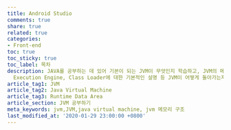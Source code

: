 ```yaml
---
title: Android Studio
comments: true
share: true
related: true
categories:
- Front-end
toc: true
toc_sticky: true
toc_label: 목차
description: JAVA를 공부하는 데 있어 기본이 되는 JVM이 무엇인지 학습하고, JVM의 메모리 구조와 Garbage collector,
  Execution Engine, Class Loader에 대한 기본적인 설명 등 JVM이 어떻게 돌아가는지에 대한 기초를 잡는 게시물
article_tag1: JVM
article_tag2: Java Virtual Machine
article_tag3: Runtime Data Area
article_section: JVM 공부하기
meta_keywords: jvm,JVM,java virtual machine, jvm 메모리 구조
last_modified_at: '2020-01-29 23:00:00 +0800'
---
```

